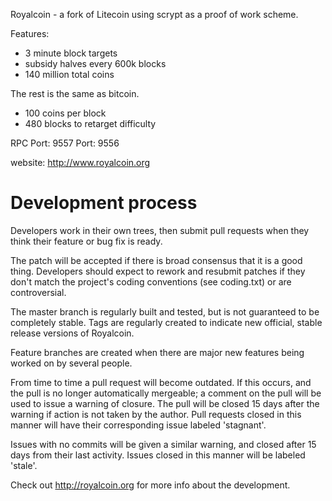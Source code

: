 Royalcoin - a fork of Litecoin using scrypt as a proof of work scheme.

Features:

 - 3 minute block targets
 - subsidy halves every 600k blocks
 - 140 million total coins

The rest is the same as bitcoin.
 - 100 coins per block
 - 480 blocks to retarget difficulty
 
RPC Port: 9557
Port: 9556
 
website: http://www.royalcoin.org

Development process
===================

Developers work in their own trees, then submit pull requests when
they think their feature or bug fix is ready.

The patch will be accepted if there is broad consensus that it is a
good thing.  Developers should expect to rework and resubmit patches
if they don't match the project's coding conventions (see coding.txt)
or are controversial.

The master branch is regularly built and tested, but is not guaranteed
to be completely stable. Tags are regularly created to indicate new
official, stable release versions of Royalcoin.

Feature branches are created when there are major new features being
worked on by several people.

From time to time a pull request will become outdated. If this occurs, and
the pull is no longer automatically mergeable; a comment on the pull will
be used to issue a warning of closure. The pull will be closed 15 days
after the warning if action is not taken by the author. Pull requests closed
in this manner will have their corresponding issue labeled 'stagnant'.

Issues with no commits will be given a similar warning, and closed after
15 days from their last activity. Issues closed in this manner will be 
labeled 'stale'. 

Check out http://royalcoin.org for more info about the development.